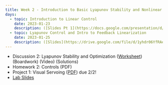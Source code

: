 ```yaml
---
title: Week 2 - Introduction to Basic Lyapunov Stability and Nonlinear Control
days:
  - topic: Introduction to Linear Control
    date: 2023-01-23
    description: ([Slides Pt 1](https://docs.google.com/presentation/d/16bUrwxb54nVplWQJfiAbnJhgjfJvb5_r/edit?usp=sharing&ouid=114555070637299507702&rtpof=true&sd=true)) ([Slides Pt 2](https://docs.google.com/presentation/d/1I3e8HBfalkItBX1DEStPrYkqka-j_aNg/edit?usp=sharing&ouid=114555070637299507702&rtpof=true&sd=true)) (Boardwork)  <br /> Reading - MLS 4.5
  - topic: Lyapunov Control and Intro to Feedback Linearization
    date: 2023-01-25
    description: ([Slides](https://drive.google.com/file/d/1yhdr06YfRAeYxRmJFt38eY_qpo06HuLx/view?usp=sharing))(Boardwork)  <br /> Reading - MLS 4.4 and Chapter 8
---
```


- Discussion 2: Lyapunov Stability and Optimization ([Worksheet](https://ucb-ee106.github.io/106b-sp24site/assets/disc/disc2_lyapunov.pdf)) (Boardwork) (Video) (Solutions)
- Homework 2: Controls (PDF)
- Project 1: Visual Servoing ([PDF](assets/proj/proj1.pdf)) due 2/2!
- [Lab Slides](https://docs.google.com/presentation/d/1OwNOqBmhBPR1Wd6VWOB8yz-Zcadndw-9Bhswl8-h2qk/edit#slide=id.p)

<a id="Week3"></a>

